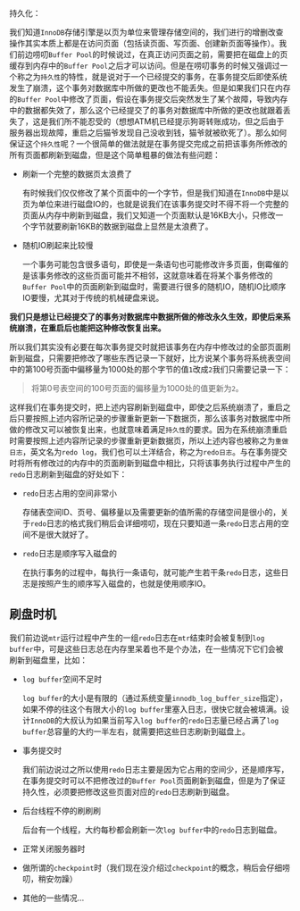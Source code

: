 持久化：

我们知道`InnoDB`存储引擎是以页为单位来管理存储空间的，我们进行的增删改查操作其实本质上都是在访问页面（包括读页面、写页面、创建新页面等操作）。我们前边唠叨`Buffer Pool`的时候说过，在真正访问页面之前，需要把在磁盘上的页缓存到内存中的`Buffer Pool`之后才可以访问。但是在唠叨事务的时候又强调过一个称之为`持久性`的特性，就是说对于一个已经提交的事务，在事务提交后即使系统发生了崩溃，这个事务对数据库中所做的更改也不能丢失。但是如果我们只在内存的`Buffer Pool`中修改了页面，假设在事务提交后突然发生了某个故障，导致内存中的数据都失效了，那么这个已经提交了的事务对数据库中所做的更改也就跟着丢失了，这是我们所不能忍受的（想想ATM机已经提示狗哥转账成功，但之后由于服务器出现故障，重启之后猫爷发现自己没收到钱，猫爷就被砍死了）。那么如何保证这个`持久性`呢？一个很简单的做法就是在事务提交完成之前把该事务所修改的所有页面都刷新到磁盘，但是这个简单粗暴的做法有些问题：

- 刷新一个完整的数据页太浪费了

  有时候我们仅仅修改了某个页面中的一个字节，但是我们知道在`InnoDB`中是以页为单位来进行磁盘IO的，也就是说我们在该事务提交时不得不将一个完整的页面从内存中刷新到磁盘，我们又知道一个页面默认是16KB大小，只修改一个字节就要刷新16KB的数据到磁盘上显然是太浪费了。

- 随机IO刷起来比较慢

  一个事务可能包含很多语句，即使是一条语句也可能修改许多页面，倒霉催的是该事务修改的这些页面可能并不相邻，这就意味着在将某个事务修改的`Buffer Pool`中的页面刷新到磁盘时，需要进行很多的随机IO，随机IO比顺序IO要慢，尤其对于传统的机械硬盘来说。

**我们只是想让已经提交了的事务对数据库中数据所做的修改永久生效，即使后来系统崩溃，在重启后也能把这种修改恢复出来。**

所以我们其实没有必要在每次事务提交时就把该事务在内存中修改过的全部页面刷新到磁盘，只需要把修改了哪些东西记录一下就好，比方说某个事务将系统表空间中的第100号页面中偏移量为1000处的那个字节的值`1`改成`2`我们只需要记录一下：

> 将第0号表空间的100号页面的偏移量为1000处的值更新为`2`。

这样我们在事务提交时，把上述内容刷新到磁盘中，即使之后系统崩溃了，重启之后只要按照上述内容所记录的步骤重新更新一下数据页，那么该事务对数据库中所做的修改又可以被恢复出来，也就意味着满足`持久性`的要求。因为在系统崩溃重启时需要按照上述内容所记录的步骤重新更新数据页，所以上述内容也被称之为`重做日志`，英文名为`redo log`，我们也可以土洋结合，称之为`redo日志`。与在事务提交时将所有修改过的内存中的页面刷新到磁盘中相比，只将该事务执行过程中产生的`redo`日志刷新到磁盘的好处如下：

- `redo`日志占用的空间非常小

  存储表空间ID、页号、偏移量以及需要更新的值所需的存储空间是很小的，关于`redo`日志的格式我们稍后会详细唠叨，现在只要知道一条`redo`日志占用的空间不是很大就好了。

- `redo`日志是顺序写入磁盘的

  在执行事务的过程中，每执行一条语句，就可能产生若干条`redo`日志，这些日志是按照产生的顺序写入磁盘的，也就是使用顺序IO。



## 刷盘时机

我们前边说`mtr`运行过程中产生的一组`redo`日志在`mtr`结束时会被复制到`log buffer`中，可是这些日志总在内存里呆着也不是个办法，在一些情况下它们会被刷新到磁盘里，比如：

- `log buffer`空间不足时

  `log buffer`的大小是有限的（通过系统变量`innodb_log_buffer_size`指定），如果不停的往这个有限大小的`log buffer`里塞入日志，很快它就会被填满。设计`InnoDB`的大叔认为如果当前写入`log buffer`的`redo`日志量已经占满了`log buffer`总容量的大约一半左右，就需要把这些日志刷新到磁盘上。

- 事务提交时

  我们前边说过之所以使用`redo`日志主要是因为它占用的空间少，还是顺序写，在事务提交时可以不把修改过的`Buffer Pool`页面刷新到磁盘，但是为了保证持久性，必须要把修改这些页面对应的`redo`日志刷新到磁盘。

- 后台线程不停的刷刷刷

  后台有一个线程，大约每秒都会刷新一次`log buffer`中的`redo`日志到磁盘。

- 正常关闭服务器时

- 做所谓的`checkpoint`时（我们现在没介绍过`checkpoint`的概念，稍后会仔细唠叨，稍安勿躁）

- 其他的一些情况...